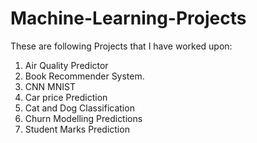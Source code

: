# Machine-Learning-Projects
These are following Projects that I have worked upon: 
1. Air Quality Predictor
2. Book Recommender System.
3. CNN MNIST
4. Car price Prediction
5. Cat and Dog Classification
6. Churn Modelling Predictions
7. Student Marks Prediction



